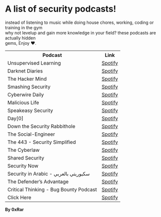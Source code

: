 # A list of security podcasts!

instead of listening to music while doing house chores, working, coding or training in the gym <br>
why not levelup and gain more knowledge in your field? these podcasts are actually hidden <br>
gems, Enjoy ♥.

<table>
  <tr>
    <th>Podcast</th>
    <th>Link</th>
  </tr>
  
  <tr>
	<td>Unsupervised Learning</td>
	<td> 
	<a href="https://open.spotify.com/show/0cIzWAEYacLz7Ag1n1YhUJ">Spotify</a> 
	</td>
  </tr>	
  
  <tr>
	<td>Darknet Diaries</td>
	<td> 
	<a href="https://open.spotify.com/show/4XPl3uEEL9hvqMkoZrzbx5">Spotify</a> 
	</td>
  </tr>

  <tr>
	<td>The Hacker Mind</td>
	<td> 
	<a href="https://open.spotify.com/show/6zkacjxPFG0qbcMWzDHvfH">Spotify</a> 
	</td>
  </tr>

  <tr>
	<td>Smashing Security</td>
	<td> 
	<a href="https://open.spotify.com/show/3J7pBxEu43nCnRTSXaan8S">Spotify</a> 
	</td>
  </tr>

  <tr>
	<td>Cyberwire Daily</td>
	<td> 
	<a href="https://open.spotify.com/show/0CnYnxrAcfRjh0YSQINAwe">Spotify</a> 
	</td>
  </tr>

  <tr>
	<td>Malicious Life</td>
	<td> 
	<a href="https://open.spotify.com/show/1KHIsaZ9mX0NbzPrfId00q">Spotify</a> 
	</td>
  </tr>

  <tr>
	<td>Speakeasy Security</td>
	<td> 
	<a href="https://open.spotify.com/show/7bfg0yzV1XtAWtsEevf9ne">Spotify</a> 
	</td>
  </tr>

  <tr>
	<td>Day[0]</td>
	<td> 
	<a href="https://open.spotify.com/show/4NKCxk8aPEuEFuHsEQ9Tdt">Spotify</a> 
	</td>
  </tr>

  <tr>
	<td>Down the Security Rabbithole</td>
	<td> 
	<a href="https://open.spotify.com/show/0xnEHBzM0mayXFK5VKpziy">Spotify</a> 
	</td>
  </tr>

  <tr>
	<td>The Social-Engineer</td>
	<td> 
	<a href="https://open.spotify.com/show/6Pmp3DQKUDW6DXBlnGpxkH">Spotify</a> 
	</td>
  </tr>

  <tr>
	<td>The 443 - Security Simplified</td>
	<td> 
	<a href="https://open.spotify.com/show/1um4vj5lRCeFjaaT6KyAJC">Spotify</a> 
	</td>
  </tr>

  <tr>
	<td>The Cyberlaw</td>
	<td> 
	<a href="https://open.spotify.com/show/3Co2wdTUaZr4Xqnlxs4soG">Spotify</a> 
	</td>
  </tr>

  <tr>
	<td>Shared Security</td>
	<td> 
	<a href="https://open.spotify.com/show/4if1IufSX43ZbYmojVWh17">Spotify</a> 
	</td>
  </tr>

  <tr>
	<td>Security Now</td>
	<td> 
	<a href="https://open.spotify.com/show/7vAbYigR3zs8GYJP3EoVWw">Spotify</a> 
	</td>
  </tr>
  
  <tr>
	<td>Security in Arabic - سكيوريتي بالعربي</td>
	<td> 
	<a href="https://open.spotify.com/show/4SEZywCqLqOInZtVy2kqHY">Spotify</a> 
	</td>
  </tr>
  
  <tr>
	<td>The Defender’s Advantage</td>
	<td> 
	<a href="https://open.spotify.com/show/7CFsvR9lOLZiNoVDUltL9X">Spotify</a> 
	</td>
  </tr>
	
  <tr>
	<td>Critical Thinking - Bug Bounty Podcast</td>
	<td> 
	<a href="https://open.spotify.com/show/4GiJnv8f4a4ZR6Jc6TQJ3k">Spotify</a> 
	</td>
  </tr>
	
  <tr>
	<td>Click Here</td>
	<td> 
	<a href="https://open.spotify.com/show/2kxOETGvN32D6hZu0wPntG">Spotify</a> 
	</td>
  </tr>
</table>

**By 0xRar**
